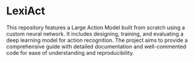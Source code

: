 # LexiAct
This repository features a Large Action Model built from scratch using a custom neural network. It includes designing, training, and evaluating a deep learning model for action recognition. The project aims to provide a comprehensive guide with detailed documentation and well-commented code for ease of understanding and reproducibility.
